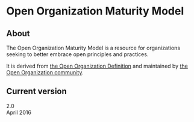 # Open Organization Maturity Model

## About

The Open Organization Maturity Model is a resource for organizations seeking to better embrace open principles and practices.

It is derived from [the Open Organization Definition](https://github.com/open-organization/open-org-definition) and maintained by [the Open Organization community](http://theopenorganization.org).

## Current version

2.0  
April 2016
